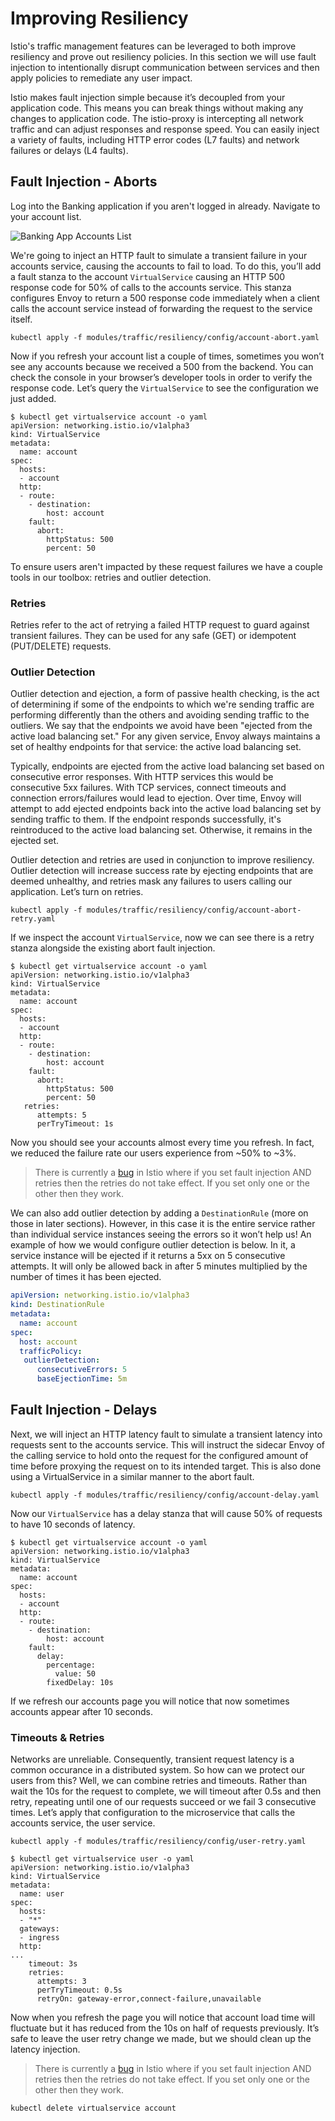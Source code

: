 # Improving Resiliency

Istio's traffic management features can be leveraged to both improve resiliency and prove out resiliency policies. In this section we will use fault injection to intentionally disrupt communication between services and then apply policies to remediate any user impact.

Istio makes fault injection simple because it’s decoupled from your application code. This means you can break things without making any changes to application code. The istio-proxy is intercepting all network traffic and can adjust responses and response speed. You can easily inject a variety of faults, including HTTP error codes (L7 faults) and network failures or delays (L4 faults).

## Fault Injection - Aborts

Log into the Banking application if you aren't logged in already. Navigate to your account list. 

![Banking App Accounts List](/assets/banking-app-accounts.png)

We're going to inject an HTTP fault to simulate a transient failure in your accounts service, causing the accounts to fail to load. To do this, you’ll add a fault stanza to the account `VirtualService` causing an HTTP 500 response code for 50% of calls to the accounts service. This stanza configures Envoy to return a 500 response code immediately when a client calls the account service instead of forwarding the request to the service itself.

```shell
kubectl apply -f modules/traffic/resiliency/config/account-abort.yaml
```

Now if you refresh your account list a couple of times, sometimes you won’t see any accounts because we received a 500 from the backend. You can check the console in your browser’s developer tools in order to verify the response code. Let’s query the `VirtualService` to see the configuration we just added.

```shell
$ kubectl get virtualservice account -o yaml
apiVersion: networking.istio.io/v1alpha3
kind: VirtualService
metadata:
  name: account
spec:
  hosts:
  - account
  http:
  - route:
    - destination:
        host: account
    fault:
      abort:
        httpStatus: 500
        percent: 50
```

To ensure users aren't impacted by these request failures we have a couple tools in our toolbox: retries and outlier detection.

### Retries

Retries refer to the act of retrying a failed HTTP request to guard against transient failures. They can be used for any safe (GET) or idempotent (PUT/DELETE) requests.

### Outlier Detection

Outlier detection and ejection, a form of passive health checking, is the act of determining if some of the endpoints to which we're sending traffic are performing differently than the others and avoiding sending traffic to the outliers. We say that the endpoints we avoid have been "ejected from the active load balancing set." For any given service, Envoy always maintains a set of healthy endpoints for that service: the active load balancing set.

Typically, endpoints are ejected from the active load balancing set based on consecutive error responses. With HTTP services this would be consecutive 5xx failures. With TCP services, connect timeouts and connection errors/failures would lead to ejection. Over time, Envoy will attempt to add ejected endpoints back into the active load balancing set by sending traffic to them. If the endpoint responds successfully, it's reintroduced to the active load balancing set. Otherwise, it remains in the ejected set.

Outlier detection and retries are used in conjunction to improve resiliency. Outlier detection will increase success rate by ejecting endpoints that are deemed unhealthy, and retries mask any failures to users calling our application. Let’s turn on retries.

```shell
kubectl apply -f modules/traffic/resiliency/config/account-abort-retry.yaml
```

If we inspect the account `VirtualService`, now we can see there is a retry stanza alongside the existing abort fault injection.

```shell
$ kubectl get virtualservice account -o yaml
apiVersion: networking.istio.io/v1alpha3
kind: VirtualService
metadata:
  name: account
spec:
  hosts:
  - account
  http:
  - route:
    - destination:
        host: account
    fault:
      abort:
        httpStatus: 500
        percent: 50
   retries:
      attempts: 5
      perTryTimeout: 1s
```

Now you should see your accounts almost every time you refresh. In fact, we reduced the failure rate our users experience from ~50% to ~3%.

> There is currently a [bug](https://github.com/istio/istio/issues/13705) in Istio where if you set fault injection AND retries then the retries do not take effect. If you set only one or the other then they work.

We can also add outlier detection by adding a `DestinationRule` (more on those in later sections). However, in this case it is the entire service rather than individual service instances seeing the errors so it won’t help us! An example of how we would configure outlier detection is below. In it, a service instance will be ejected if it returns a 5xx on 5 consecutive attempts. It will only be allowed back in after 5 minutes multiplied by the number of times it has been ejected.

```yaml
apiVersion: networking.istio.io/v1alpha3
kind: DestinationRule
metadata:
  name: account
spec:
  host: account
  trafficPolicy:
   outlierDetection:
      consecutiveErrors: 5
      baseEjectionTime: 5m
```

## Fault Injection - Delays

Next, we will inject an HTTP latency fault to simulate a transient latency into requests sent to the accounts service. This will instruct the sidecar Envoy of the calling service to hold onto the request for the configured amount of time before proxying the request on to its intended target. This is also done using a VirtualService in a similar manner to the abort fault.

```shell
kubectl apply -f modules/traffic/resiliency/config/account-delay.yaml
```

Now our `VirtualService` has a delay stanza that will cause 50% of requests to have 10 seconds of latency.

```shell
$ kubectl get virtualservice account -o yaml
apiVersion: networking.istio.io/v1alpha3
kind: VirtualService
metadata:
  name: account
spec:
  hosts:
  - account
  http:
  - route:
    - destination:
        host: account
    fault:
      delay:
        percentage:
          value: 50
        fixedDelay: 10s
```

If we refresh our accounts page you will notice that now sometimes accounts appear after 10 seconds.

### Timeouts & Retries

Networks are unreliable. Consequently, transient request latency is a common occurance in a distributed system. So how can we protect our users from this? Well, we can combine retries and timeouts. Rather than wait the 10s for the request to complete, we will timeout after 0.5s and then retry, repeating until one of our requests succeed or we fail 3 consecutive times. Let’s apply that configuration to the microservice that calls the accounts service, the user service.

```shell
kubectl apply -f modules/traffic/resiliency/config/user-retry.yaml
```

```shell
$ kubectl get virtualservice user -o yaml
apiVersion: networking.istio.io/v1alpha3
kind: VirtualService
metadata:
  name: user
spec:
  hosts:
  - "*"
  gateways:
  - ingress
  http:
...
    timeout: 3s
    retries:
      attempts: 3
      perTryTimeout: 0.5s
      retryOn: gateway-error,connect-failure,unavailable
```

Now when you refresh the page you will notice that account load time will fluctuate but it has reduced from the 10s on half of requests previously. It’s safe to leave the user retry change we made, but we should clean up the latency injection.

> There is currently a [bug](https://github.com/istio/istio/issues/13705) in Istio where if you set fault injection AND retries then the retries do not take effect. If you set only one or the other then they work.

```shell
kubectl delete virtualservice account
```
